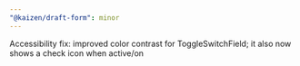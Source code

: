 ```yaml
---
"@kaizen/draft-form": minor
---
```


Accessibility fix: improved color contrast for ToggleSwitchField; it also now shows a check icon when active/on
